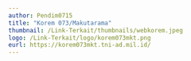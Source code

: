 ```yaml
---
author: Pendim0715
title: "Korem 073/Makutarama"
thumbnail: /Link-Terkait/thumbnails/webkorem.jpeg
logo: /Link-Terkait/logo/korem073mkt.png
eurl: https://korem073mkt.tni-ad.mil.id/
---
```

